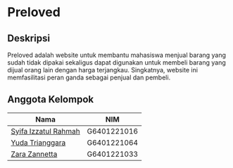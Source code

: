 # Preloved
## Deskripsi
Preloved adalah website untuk membantu mahasiswa menjual barang yang sudah tidak dipakai sekaligus dapat digunakan untuk membeli barang yang dijual orang lain dengan harga terjangkau. Singkatnya, website ini memfasilitasi peran ganda sebagai penjual dan pembeli.

## Anggota Kelompok
|Nama|NIM|
|--|--|
|[Syifa Izzatul Rahmah]()|G6401221016
|[Yuda Trianggara]()|G6401221064|
|[Zara Zannetta](https://github.com/zarazannetta)|G6401221033|



